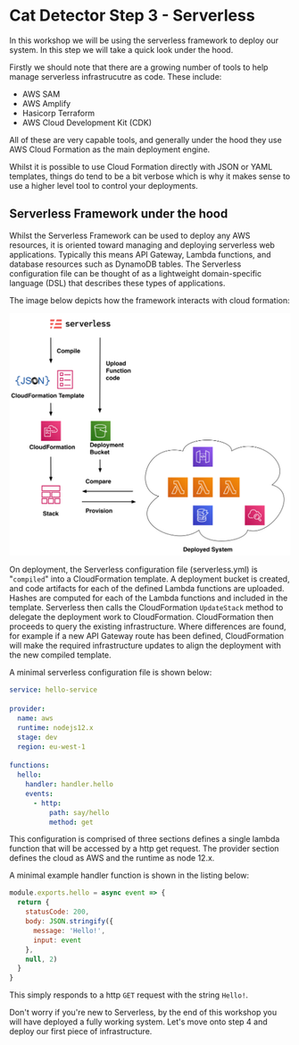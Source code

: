 # Cat Detector Step 3 - Serverless
In this workshop we will be using the serverless framework to deploy our system. In this step we will take a quick look under the hood.

Firstly we should note that there are a growing number of tools to help manage serverless infrastrucutre as code. These include:

* AWS SAM
* AWS Amplify
* Hasicorp Terraform
* AWS Cloud Development Kit (CDK)

All of these are very capable tools, and generally under the hood they use AWS Cloud Formation as the main deployment engine.

Whilst it is possible to use Cloud Formation directly with JSON or YAML templates, things do tend to be a bit verbose which is why it makes sense to use a higher level tool to control your deployments. 

## Serverless Framework under the hood
Whilst the Serverless Framework can be used to deploy any AWS resources, it is oriented toward managing and deploying serverless web applications. Typically this means API Gateway, Lambda functions, and database resources such as DynamoDB tables. The Serverless configuration file can be thought of as a lightweight domain-specific language (DSL) that describes these types of applications.

The image below depicts how the framework interacts with cloud formation:

![Serverless](./ServerlessUnderTheHood.png "Serverless")

On deployment, the Serverless configuration file (serverless.yml) is "`compiled`" into a CloudFormation template. A deployment bucket is created, and code artifacts for each of the defined Lambda functions are uploaded. Hashes are computed for each of the Lambda functions and included in the template. Serverless then calls the CloudFormation `UpdateStack` method to delegate the deployment work to CloudFormation. CloudFormation then proceeds to query the existing infrastructure. Where differences are found, for example if a new API Gateway route has been defined, CloudFormation will make the required infrastructure updates to align the deployment with the new compiled template.

A minimal serverless configuration file is shown below:

```yaml
service: hello-service

provider:
  name: aws
  runtime: nodejs12.x
  stage: dev
  region: eu-west-1

functions:
  hello:
    handler: handler.hello
    events:
      - http:
          path: say/hello
          method: get
```

This configuration is comprised of three sections defines a single lambda function that will be accessed by a http get request. The provider section defines the cloud as AWS and the runtime as node 12.x.

A minimal example handler function is shown in the listing below:

```javascript
module.exports.hello = async event => {
  return {
    statusCode: 200,
    body: JSON.stringify({
      message: 'Hello!',
      input: event
    },
    null, 2)
  }
}
```

This simply responds to a http `GET` request with the string `Hello!`.

Don't worry if you're new to Serverless, by the end of this workshop you will have deployed a fully working system. Let's move onto step 4 and deploy our first piece of infrastructure.
